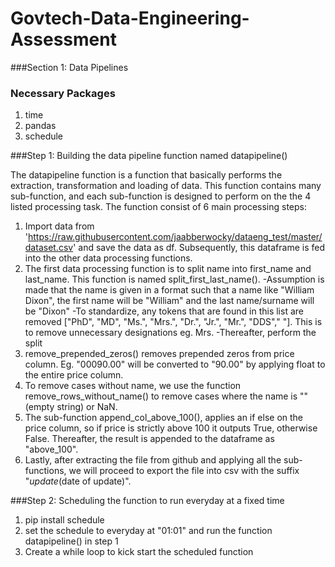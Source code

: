 # Govtech-Data-Engineering-Assessment

###Section 1: Data Pipelines

### Necessary Packages
1) time
2) pandas
3) schedule

###Step 1: Building the data pipeline function named datapipeline()

The datapipeline function is a function that basically performs the extraction, transformation and loading of data. This function contains many sub-function, and each sub-function is designed to perform on the the 4 listed processing task. The function consist of 6 main processing steps:
1) Import data from 'https://raw.githubusercontent.com/jaabberwocky/dataeng_test/master/dataset.csv' and save the data as df. Subsequently, this dataframe is fed into the other data processing functions.
2) The first data processing function is to split name into first_name and last_name. This function is named split_first_last_name().
-Assumption is made that the name is given in a format such that a name like "William Dixon", the first name will be "William" and the last name/surname will be "Dixon"
-To standardize, any tokens that are found in this list are removed ["PhD", "MD", "Ms.", "Mrs.", "Dr.", "Jr.", "Mr.", "DDS"," "]. This is to remove unnecessary designations eg. Mrs.
-Thereafter, perform the split
3) remove_prepended_zeros() removes prepended zeros from price column. Eg. "00090.00" will be converted to "90.00" by applying float to the entire price column.
4) To remove cases without name, we use the function remove_rows_without_name() to remove cases where the name is "" (empty string) or NaN.
5) The sub-function append_col_above_100(), applies an if else on the price column, so if price is strictly above 100 it outputs True, otherwise False. Thereafter, the result is appended to the dataframe as "above_100".
6) Lastly, after extracting the file from github and applying all the sub-functions, we will proceed to export the file into csv with the suffix "_update_(date of update)".

###Step 2: Scheduling the function to run everyday at a fixed time

1) pip install schedule
2) set the schedule to everyday at "01:01" and run the function datapipeline() in step 1
3) Create a while loop to kick start the scheduled function
